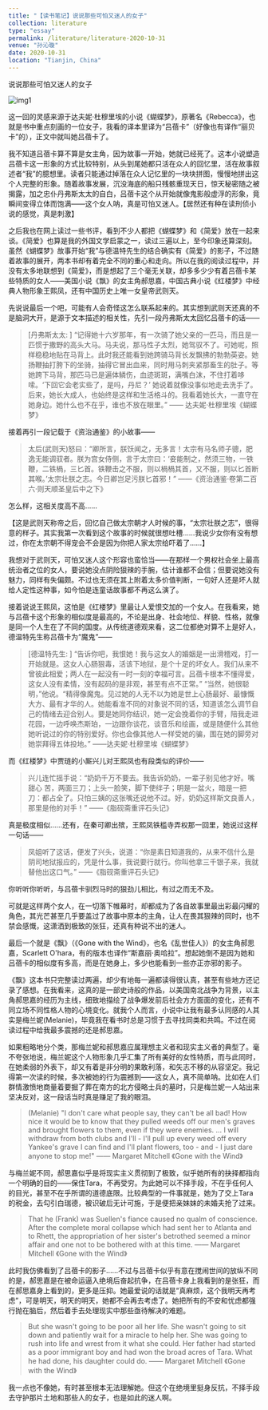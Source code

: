 ```yaml
---
title: "【读书笔记】说说那些可怕又迷人的女子"
collection: literature
type: "essay"
permalink: /literature/literature-2020-10-31
venue: "孙沁璇"
date: 2020-10-31
location: "Tianjin, China"
---
```


说说那些可怕又迷人的女子

![img1](https://sunqinxuan.github.io/images/literature-2020-10-31-img1.webp)

这一回的灵感来源于达夫妮·杜穆里埃的小说《蝴蝶梦》，原著名《Rebecca》，也就是书中重点刻画的一位女子，我看的译本里译为“吕蓓卡”（好像也有译作“丽贝卡”的），正文中就叫她吕蓓卡了。

我不知道吕蓓卡算不算是女主角，因为故事一开始，她就已经死了。这本小说塑造吕蓓卡这一形象的方式比较特别，从头到尾她都只活在众人的回忆里，活在故事叙述者“我”的臆想里。读者只能通过掉落在众人记忆里的一块块拼图，慢慢地拼出这个人完整的形象。随着故事发展，沉没海底的船只残骸重现天日，惊天秘密随之被揭露，加之忠仆丹弗斯太太的自白，吕蓓卡这个从开始就像鬼影般虚浮的形象，竟瞬间变得立体而饱满——这个女人呐，真是可怕又迷人。【居然还有种在读刑侦小说的感觉，真是刺激】

之后我也在网上读过一些书评，看到不少人都把《蝴蝶梦》和《简爱》放在一起来谈。《简爱》也算是我的外国文学启蒙之一，读过三遍以上，至今印象还算深刻。虽然《蝴蝶梦》故事开始“我”与德温特先生的结合确实有《简爱》的影子，不过随着故事的展开，两本书却有着完全不同的重心和走向。所以在我的阅读过程中，并没有太多地联想到《简爱》，而是想起了三个毫无关联，却多多少少有着吕蓓卡某些特质的女人——美国小说《飘》的女主角郝思嘉，中国古典小说《红楼梦》中经典人物形象王熙凤，还有中国历史上唯一女皇帝武则天。

先说说最后一个吧，可能有人会奇怪这怎么联系起来的。其实想到武则天还真的不是脑洞大开，是源于文本描述的相关性，先引一段丹弗斯太太回忆吕蓓卡的话——

> [丹弗斯太太: ] “记得她十六岁那年，有一次骑了她父亲的一匹马，而且是一匹惯于撒野的高头大马。马夫说，那马性子太烈，她驾驭不了。可她呢，照样稳稳地贴在马背上。此时我还能看到她跨骑马背长发飘拂的勃勃英姿。她扬鞭抽打胯下的坐骑，抽得它冒出血来，同时用马刺夹紧那畜生的肚子。等她跨下马背，那匹马已是遍体鳞伤，血迹斑斑，满嘴白沫，不住打着哆嗦。‘下回它会老实些了，是吗，丹尼？’ 她说着就像没事似地走去洗手了。后来，她长大成人，也始终是这样和生活格斗的。我看着她长大，一直守在她身边。她什么也不在乎，谁也不放在眼里。”
> —— 达夫妮·杜穆里埃《蝴蝶梦》

接着再引一段记载于《资治通鉴》的小故事——

> 太后(武则天)怒曰：“卿所言，朕饫闻之，无多言！太宗有马名师子骢，肥逸无能调驭者。朕为宫女侍侧，言于太宗曰：‘妾能制之，然须三物，一铁鞭，二铁楇，三匕首。铁鞭击之不服，则以楇楇其首，又不服，则以匕首断其喉。’太宗壮朕之志。今日卿岂足污朕匕首邪！”
> ——《资治通鉴·卷第二百六·则天顺圣皇后中之下》

怎么样，这相关度高不高……

【这是武则天称帝之后，回忆自己做太宗朝才人时候的事，“太宗壮朕之志”，很得意的样子。其实我第一次看到这个故事的时候就很想吐槽……我说少女你有没有想过，你在太宗朝不得宠会不会是因为你把人家太宗给吓着了……】

我想对于武则天，可怕又迷人这个形容也蛮恰当——在那样一个男权社会坐上最高统治者之位的女人，要说她没点阴险狠辣的手腕，估计谁都不会信；但要说她没有魅力，同样有失偏颇。不过也无须在其上附着太多价值判断，一句好人还是坏人就给人定性这种事，如今怕是连童话故事都不再这么演了。

接着说说王熙凤，这怕是《红楼梦》里最让人爱恨交加的一个女人。在我看来，她与吕蓓卡这个形象的相似度是最高的，不论是出身、社会地位、样貌、性格，就像是同一个人生在了不同的国度。从传统道德观来看，这二位都绝对算不上是好人，德温特先生称吕蓓卡为“魔鬼”——

> [德温特先生: ] “告诉你吧，我恨她！我与这女人的婚姻是一出滑稽戏，打一开始就是。这女人心肠狠毒，活该下地狱，是个十足的坏女人。我们从来不曾彼此相爱；两人在一起没有一时一刻的幸福可言。吕蓓卡根本不懂得爱，这女人没有柔情，没有起码的是非观，甚至有点不正常。”
> “当然，她很聪明，”他说。“精得像魔鬼。见过她的人无不以为她是世上心肠最好、最慷慨大方、最有才华的人。她能看准不同的对象说不同的话，知道该怎么调节自己的情绪去迎合别人。要是她同你结识，她一定会挽着你的手臂，陪我走进花园，一边呼唤杰斯珀，一边跟你谈花，谈音乐和绘画，或是随便什么其他她听说过的你的特别爱好。你也会像其他人一样受她的骗，围在她的脚旁对她崇拜得五体投地。”
> ——达夫妮·杜穆里埃《蝴蝶梦》

而《红楼梦》中贾琏的小厮兴儿对王熙凤也有段类似的评价——

> 兴儿连忙摇手说：“奶奶千万不要去。我告诉奶奶，一辈子别见他才好。嘴甜心 苦，两面三刀；上头一脸笑，脚下使绊子；明是一盆火，暗是一把刀：都占全了。只怕三姨的这张嘴还说他不过。好，奶奶这样斯文良善人，那里是他的对手！”
> ——《脂砚斋重评石头记》

真是极度相似……还有，在秦可卿出殡，王熙凤铁槛寺弄权那一回里，她说过这样一句话——

> 凤姐听了这话，便发了兴头，说道：“你是素日知道我的，从来不信什么是阴司地狱报应的，凭是什么事，我说要行就行。你叫他拿三千银子来，我就替他出这口气。”
> ——《脂砚斋重评石头记》

你听听你听听，与吕蓓卡驯烈马时的狠劲儿相比，有过之而无不及。

可就是这样两个女人，在一切落下帷幕时，却都成为了各自故事里最出彩最闪耀的角色，其光芒甚至几乎要盖过了故事中原本的主角，让人在畏其狠辣的同时，也不禁会感慨，这潇洒到极致的张狂，还真有种说不出的迷人。

最后一个就是《飘》（《Gone with the Wind》，也名《乱世佳人》）的女主角郝思嘉，Scarlett O'hara，有的版本也译作“斯嘉丽·奥哈拉”。想起她倒不是因为她和吕蓓卡的相似度有多高，而是在她身上，多少也能看到一些亦正亦邪的影子。

《飘》这本书只完整读过两遍，却少有地每一遍都读得很认真，甚至有些地方还记录了感想。在我看来，这真的是一部史诗般的作品，以美国南北战争为背景，以主角郝思嘉的经历为主线，细致地描绘了战争爆发前后社会方方面面的变化，还有不同立场不同性格人物的心境变化。就我个人而言，小说中让我有最多认同感的人其实是梅兰妮(Melanie)，毕竟我在看书时总是习惯于去寻找同类和共鸣。不过在阅读过程中给我最多震撼的还是郝思嘉。

如果粗略地分个类，那梅兰妮和郝思嘉应属理想主义者和现实主义者的典型了。毫不夸张地说，梅兰妮这个人物形象几乎汇集了所有美好的女性特质，而与此同时，在她柔弱的外表下，却又有着是非分明的果敢利落，和矢志不移的从容坚定。我记得第一次读的时候，多次被她的行为震撼到——这女人，真不简单呐。比如在人们群情激愤地商量着要掘了葬在南方的北方侵略士兵的墓时，只是梅兰妮一人站出来坚决反对，这一段话当时真是赚足了我的眼泪。

> (Melanie) "I don't care what people say, they can't be all bad! How nice it would be to know that they pulled weeds off our men's graves and brought flowers to them, even if they were enemies. ... I will withdraw from both clubs and I'll - I'll pull up every weed off every Yankee's grave I can find and I'll plant flowers, too - and - I just dare anyone to stop me!"
> —— Margaret Mitchell 《Gone with the Wind》

与梅兰妮不同，郝思嘉似乎是将现实主义贯彻到了极致，似乎她所有的抉择都指向一个明确的目的——保住Tara，不再受穷。为此她可以不择手段，不在乎任何人的目光，甚至不在乎所谓的道德底限。比较典型的一件事就是，她为了交上Tara的税金，去勾引白瑞德，被识破后无计可施，于是便把亲妹妹的未婚夫抢了过来。

> That he (Frank) was Suellen's fiance caused no qualm of conscience. After the complete moral collapse which had sent her to Atlanta and to Rhett, the appropriation of her sister's betrothed seemed a minor affair and one not to be bothered with at this time.
> —— Margaret Mitchell 《Gone with the Wind》

此时我仿佛看到了吕蓓卡的影子……不过与吕蓓卡似乎有意在搅闹世间的放纵不同的是，郝思嘉是在被命运逼入绝境后奋起抗争，在吕蓓卡身上我看到的是张狂，而在郝思嘉身上看到的，更多是压抑。她最爱说的话就是“真麻烦，这个我明天再考虑”，可是明天，明天的明天，她都不会再去考虑了。她把所有的不安和忧虑都强行抛在脑后，然后着手去处理现实中那些亟待解决的难题。

>But she wasn't going to be poor all her life. She wasn't going to sit down and patiently wait for a miracle to help her. She was going to rush into life and wrest from it what she could. Her father had started as a poor immigrant boy and had won the broad acres of Tara. What he had done, his daughter could do. 
> —— Margaret Mitchell 《Gone with the Wind》

我一点也不像她，有时甚至根本无法理解她。但这个在绝境里挺身反抗，不择手段去守护那片土地和那些人的女子，也是如此的迷人啊。



